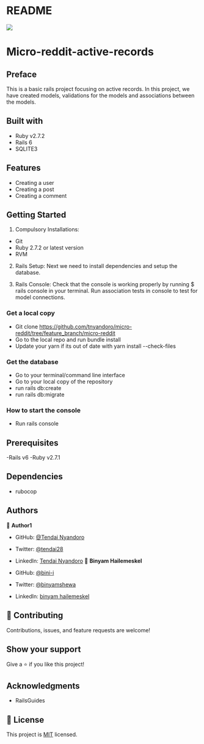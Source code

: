 # README
![](https://img.shields.io/badge/Microverse-blueviolet)

# Micro-reddit-active-records
## Preface
This is a basic rails project focusing on active records. In this project, we have created models, validations for the models and associations between the models.
## Built with
- Ruby v2.7.2
- Rails 6
- SQLITE3
## Features
- Creating a user
- Creating a post
- Creating a comment

## Getting Started

1. Compulsory Installations:
- Git
- Ruby 2.7.2 or latest version
- RVM

2. Rails Setup:
Next we need to install dependencies and setup the database.

3. Rails Console:
Check that the console is working properly by running $ rails console in your terminal. 
Run association tests in console to test for model connections.
### Get a local copy

- Git clone https://github.com/tnyandoro/micro-reddit/tree/feature_branch/micro-reddit
- Go to the local repo and run bundle install
- Update your yarn if its out of date with yarn install --check-files
### Get the database
- Go to your terminal/command line interface
- Go to your local copy of the repository
- run rails db:create
- run rails db:migrate

### How to start the console
- Run rails console

## Prerequisites 
-Rails v6
-Ruby v2.7.1

## Dependencies
- rubocop 

## Authors

👤 **Author1**

- GitHub: [@Tendai Nyandoro](https://github.com/tnyandoro)
- Twitter: [@tendai28](https://twitter.com/tendai28)
- LinkedIn: [Tendai Nyandoro](https://www.linkedin.com/in/tendai-nyandoro/)
👤 **Binyam Hailemeskel**

- GitHub: [@bini-i](https://github.com/bini-i)
- Twitter: [@binyamshewa](https://twitter.com/binyamshewa)
- LinkedIn: [binyam hailemeskel](https://www.linkedin.com/in/bini-i/)
## 🤝 Contributing

Contributions, issues, and feature requests are welcome!

## Show your support

Give a ⭐️ if you like this project!

## Acknowledgments

- RailsGuides


## 📝 License

This project is [MIT](./LICENSE) licensed.
